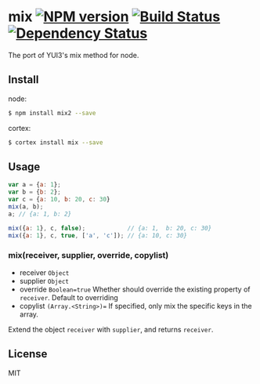 # mix [![NPM version](https://badge.fury.io/js/mix2.svg)](http://badge.fury.io/js/mix2) [![Build Status](https://travis-ci.org/kaelzhang/node-mix2.svg?branch=master)](https://travis-ci.org/kaelzhang/node-mix2) [![Dependency Status](https://gemnasium.com/kaelzhang/node-mix2.svg)](https://gemnasium.com/kaelzhang/node-mix2)

The port of YUI3's mix method for node.

## Install

node:

```bash
$ npm install mix2 --save
```

cortex:

```bash
$ cortex install mix --save
```

## Usage

```js
var a = {a: 1};
var b = {b: 2};
var c = {a: 10, b: 20, c: 30}
mix(a, b);
a; // {a: 1, b: 2}

mix({a: 1}, c, false);            // {a: 1,  b: 20, c: 30}
mix({a: 1}, c, true, ['a', 'c']); // {a: 10, c: 30}
```

### mix(receiver, supplier, override, copylist)

- receiver `Object`
- supplier `Object`
- override `Boolean=true` Whether should override the existing property of `receiver`. Default to overriding
- copylist `(Array.<String>)=` If specified, only mix the specific keys in the array.

Extend the object `receiver` with `supplier`, and returns `receiver`.

## License

MIT
<!-- do not want to make nodeinit to complicated, you can edit this whenever you want. -->